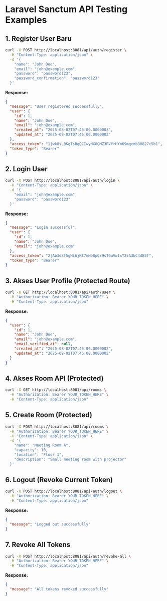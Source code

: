 # Laravel Sanctum API Testing Examples

## 1. Register User Baru
```bash
curl -X POST http://localhost:8081/api/auth/register \
  -H "Content-Type: application/json" \
  -d '{
    "name": "John Doe",
    "email": "john@example.com", 
    "password": "password123",
    "password_confirmation": "password123"
  }'
```

**Response:**
```json
{
  "message": "User registered successfully",
  "user": {
    "id": 1,
    "name": "John Doe",
    "email": "john@example.com",
    "created_at": "2025-08-02T07:45:00.000000Z",
    "updated_at": "2025-08-02T07:45:00.000000Z"
  },
  "access_token": "1|wk8sLBKgTsBgQCIwyNX0QMZ3RVfrHYm69mqcmb30827c5b1",
  "token_type": "Bearer"
}
```

## 2. Login User
```bash
curl -X POST http://localhost:8081/api/auth/login \
  -H "Content-Type: application/json" \
  -d '{
    "email": "john@example.com",
    "password": "password123"
  }'
```

**Response:**
```json
{
  "message": "Login successful",
  "user": {
    "id": 1,
    "name": "John Doe",
    "email": "john@example.com"
  },
  "access_token": "2|Ab3dEf5gHi6jKl7mNo8pQr9sT0uVw1xY2zA3bC4dE5f",
  "token_type": "Bearer"
}
```

## 3. Akses User Profile (Protected Route)
```bash
curl -X GET http://localhost:8081/api/auth/user \
  -H "Authorization: Bearer YOUR_TOKEN_HERE" \
  -H "Content-Type: application/json"
```

**Response:**
```json
{
  "user": {
    "id": 1,
    "name": "John Doe",
    "email": "john@example.com",
    "email_verified_at": null,
    "created_at": "2025-08-02T07:45:00.000000Z",
    "updated_at": "2025-08-02T07:45:00.000000Z"
  }
}
```

## 4. Akses Room API (Protected)
```bash
curl -X GET http://localhost:8081/api/rooms \
  -H "Authorization: Bearer YOUR_TOKEN_HERE" \
  -H "Content-Type: application/json"
```

## 5. Create Room (Protected)
```bash
curl -X POST http://localhost:8081/api/rooms \
  -H "Authorization: Bearer YOUR_TOKEN_HERE" \
  -H "Content-Type: application/json" \
  -d '{
    "name": "Meeting Room A",
    "capacity": 10,
    "location": "Floor 1",
    "description": "Small meeting room with projector"
  }'
```

## 6. Logout (Revoke Current Token)
```bash
curl -X POST http://localhost:8081/api/auth/logout \
  -H "Authorization: Bearer YOUR_TOKEN_HERE" \
  -H "Content-Type: application/json"
```

**Response:**
```json
{
  "message": "Logged out successfully"
}
```

## 7. Revoke All Tokens
```bash
curl -X POST http://localhost:8081/api/auth/revoke-all \
  -H "Authorization: Bearer YOUR_TOKEN_HERE" \
  -H "Content-Type: application/json"
```

**Response:**
```json
{
  "message": "All tokens revoked successfully"
}
```
